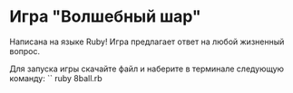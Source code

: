 # Игра "Волшебный шар"

Написана на языке Ruby!
Игра предлагает ответ на любой жизненный вопрос.

Для запуска игры cкачайте файл и наберите в терминале следующую команду:
``
ruby 8ball.rb
```
